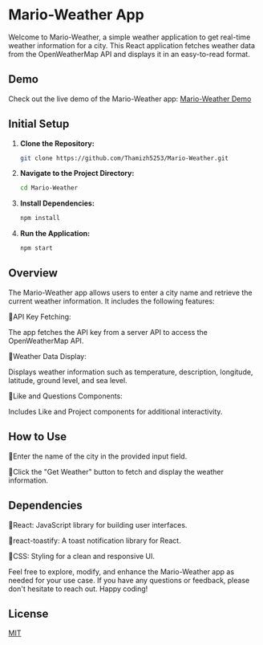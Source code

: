 # Mario-Weather App

Welcome to Mario-Weather, a simple weather application to get real-time weather information for a city. This React application fetches weather data from the OpenWeatherMap API and displays it in an easy-to-read format.

## Demo
Check out the live demo of the Mario-Weather app: [Mario-Weather Demo](https://mario-weather.vercel.app/)

## Initial Setup

1. **Clone the Repository:**
   ```bash
   git clone https://github.com/Thamizh5253/Mario-Weather.git

2. **Navigate to the Project Directory:**
   ```bash
   cd Mario-Weather

3. **Install Dependencies:**
   ```bash
   npm install

4. **Run the Application:**
   ```bash
   npm start


## Overview

  The Mario-Weather app allows users to enter a city name and retrieve the current weather information. It includes the following features:

📌API Key Fetching:

The app fetches the API key from a server 
API
 to access the OpenWeatherMap API.

📌Weather Data Display:

Displays weather information such as temperature, description, longitude, latitude, ground level, and sea level.

📌Like and Questions Components:

Includes Like and Project components for additional interactivity.


## How to Use

📌Enter the name of the city in the provided input field.

📌Click the "Get Weather" button to fetch and display the weather information.

## Dependencies

📌React: JavaScript library for building user interfaces.

📌react-toastify: A toast notification library for React.

📌CSS: Styling for a clean and responsive UI.

Feel free to explore, modify, and enhance the Mario-Weather app as needed for your use case. If you have any questions or feedback, please don't hesitate to reach out. Happy coding!

## License

[MIT](https://choosealicense.com/licenses/mit/)
